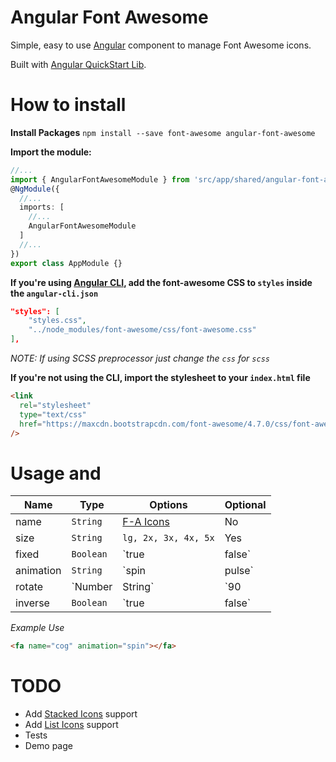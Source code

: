 # Angular Font Awesome

Simple, easy to use [Angular](https://angular.io) component to manage Font Awesome icons.

Built with [Angular QuickStart Lib](https://github.com/filipesilva/angular-quickstart-lib).

# How to install

**Install Packages**
`npm install --save font-awesome angular-font-awesome`

**Import the module:**

```typescript
//...
import { AngularFontAwesomeModule } from 'src/app/shared/angular-font-awesome';
@NgModule({
  //...
  imports: [
    //...
    AngularFontAwesomeModule
  ]
  //...
})
export class AppModule {}
```

**If you're using [Angular CLI](https://github.com/angular/angular-cli), add the font-awesome CSS to `styles` inside the `angular-cli.json`**

```json
"styles": [
    "styles.css",
    "../node_modules/font-awesome/css/font-awesome.css"
],
```

_NOTE: If using SCSS preprocessor just change the `css` for `scss`_

**If you're not using the CLI, import the stylesheet to your `index.html` file**

```html
<link
  rel="stylesheet"
  type="text/css"
  href="https://maxcdn.bootstrapcdn.com/font-awesome/4.7.0/css/font-awesome.min.css"
/>
```

# Usage and

| Name      | Type      | Options                                   | Optional |
| --------- | --------- | ----------------------------------------- | -------- |
| name      | `String`  | [F-A Icons](http://fontawesome.io/icons/) | No       |
| size      | `String`  | `lg, 2x, 3x, 4x, 5x`                      | Yes      |
| fixed     | `Boolean` | `true                                     | false`   | Yes |
| animation | `String`  | `spin                                     | pulse`   | Yes |
| rotate    | `Number   | String`                                   | `90      | 180 | 270` `horizontal | vertical` | Yes |
| inverse   | `Boolean` | `true                                     | false`   | Yes |

_Example Use_

```html
<fa name="cog" animation="spin"></fa>
```

# TODO

- Add [Stacked Icons](http://fontawesome.io/examples/#stacked) support
- Add [List Icons](http://fontawesome.io/examples/#list) support
- Tests
- Demo page
